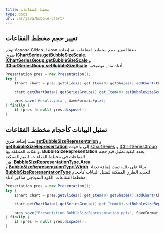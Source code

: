```yaml
---
title: مخطط الفقاعات
type: docs
url: /ar/java/bubble-chart/
---
```


## **تغيير حجم مخطط الفقاعات**
توفر Aspose.Slides لـ Java دعمًا لتغيير حجم مخطط الفقاعات. تم إضافة طرق [**IChartSeries.getBubbleSizeScale**](https://reference.aspose.com/slides/java/com.aspose.slides/IChartSeries#getBubbleSizeScale--)، [**IChartSeriesGroup.getBubbleSizeScale**](https://reference.aspose.com/slides/java/com.aspose.slides/IChartSeriesGroup#getBubbleSizeScale--) و [**IChartSeriesGroup.setBubbleSizeScale**](https://reference.aspose.com/slides/java/com.aspose.slides/IChartSeriesGroup#setBubbleSizeScale-int-). أدناه مثال توضيحي.

```java
Presentation pres = new Presentation();
try {
    IChart chart = pres.getSlides().get_Item(0).getShapes().addChart(ChartType.Bubble, 100, 100, 400, 300);

    chart.getChartData().getSeriesGroups().get_Item(0).setBubbleSizeScale(150);

    pres.save("Result.pptx", SaveFormat.Pptx);
} finally {
    if (pres != null) pres.dispose();
}
```

## **تمثيل البيانات كأحجام مخطط الفقاعات**
تمت إضافة طرق [**setBubbleSizeRepresentation**](https://reference.aspose.com/slides/java/com.aspose.slides/IChartSeriesGroup#setBubbleSizeRepresentation-int-) و [**getBubbleSizeRepresentation**](https://reference.aspose.com/slides/java/com.aspose.slides/IChartSeriesGroup#getBubbleSizeRepresentation--) إلى واجهات [IChartSeries](https://reference.aspose.com/slides/java/com.aspose.slides/IChartSeries) و [IChartSeriesGroup](https://reference.aspose.com/slides/java/com.aspose.slides/IChartSeriesGroup) والفئات المتعلقة بها. **BubbleSizeRepresentation** يحدد كيفية تمثيل قيم حجم الفقاعات في مخطط الفقاعات. القيم الممكنة هي: [**BubbleSizeRepresentationType.Area**](https://reference.aspose.com/slides/java/com.aspose.slides/BubbleSizeRepresentationType#Area) و [**BubbleSizeRepresentationType.Width**](https://reference.aspose.com/slides/java/com.aspose.slides/BubbleSizeRepresentationType#Width). وبناءً على ذلك، تمت إضافة تعداد [**BubbleSizeRepresentationType**](https://reference.aspose.com/slides/java/com.aspose.slides/BubbleSizeRepresentationType) لتحديد الطرق الممكنة لتمثيل البيانات كأحجام مخطط الفقاعات. الكود النموذجي مذكور أدناه.

```java
Presentation pres = new Presentation();
try {
    IChart chart = pres.getSlides().get_Item(0).getShapes().addChart(ChartType.Bubble, 50, 50, 600, 400, true);

    chart.getChartData().getSeriesGroups().get_Item(0).setBubbleSizeRepresentation(BubbleSizeRepresentationType.Width);

    pres.save("Presentation_BubbleSizeRepresentation.pptx", SaveFormat.Pptx);
} finally {
    if (pres != null) pres.dispose();
}
```